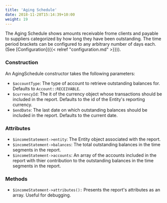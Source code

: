 ```yaml
---
title: 'Aging Schedule'
date: 2018-11-28T15:14:39+10:00
weight: 19
---
```


The Aging Schedule shows amounts receivable frome clients and payable to suppliers categorized by how long they have been outstanding. The time period brackets can be configured to any arbitrary number of days each. (See [Configuration]({{< relref "configuration.md" >}})).

### Construction
An AgingSchedule constructor takes the following parameters:
+ `$accountType`: The type of account to retrieve outstanding balances for. Defaults to `Account::RECEIVABLE`.
+ `$currencyId`: The it of the currency object whose transactions should be included in the report. Defaults to the id of the Entity's reporting currency.
+ `$endDate`: The last date on which outstanding balances should be included in the report. Defaults to the current date.

### Attributes
+ `$incomeStatement->entity`: The Entity object associated with the report.
+ `$incomeStatement->balances`: The total outstanding balances in the time segments in the report.
+ `$incomeStatement->accounts`: An array of the accounts included in the report with thier contribution to the outstanding balances in the time segments in the report.

### Methods
+ `$incomeStatement->attributes():` Presents the report's attributes as an array. Useful for debugging. 
